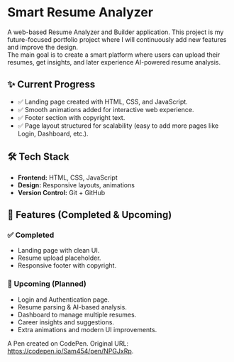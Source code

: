 
# Smart Resume Analyzer
 A web-based Resume Analyzer and Builder application.
This project is my future-focused portfolio project where I will continuously add new features and improve the design.  
The main goal is to create a smart platform where users can upload their resumes, get insights, and later experience AI-powered resume analysis.

## ✨ Current Progress
- ✅ Landing page created with HTML, CSS, and JavaScript.  
- ✅ Smooth animations added for interactive web experience.  
- ✅ Footer section with copyright text.  
- ✅ Page layout structured for scalability (easy to add more pages like Login, Dashboard, etc.).

## 🛠️ Tech Stack
- **Frontend:** HTML, CSS, JavaScript  
- **Design:** Responsive layouts, animations  
- **Version Control:** Git + GitHub  

## 📌 Features (Completed & Upcoming)
### ✅ Completed
- Landing page with clean UI.  
- Resume upload placeholder.  
- Responsive footer with copyright.  

### 🚧 Upcoming (Planned)
- Login and Authentication page.  
- Resume parsing & AI-based analysis.  
- Dashboard to manage multiple resumes.  
- Career insights and suggestions.  
- Extra animations and modern UI improvements.  
                                                                                                                      
A Pen created on CodePen.
Original URL: https://codepen.io/Sam454/pen/NPGJxRp.


